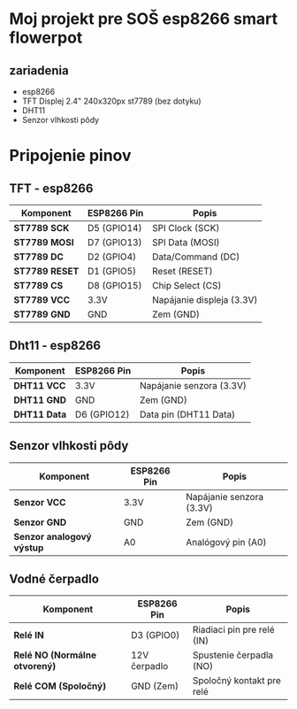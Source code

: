 # Moj projekt pre SOŠ esp8266 smart flowerpot
## zariadenia
- esp8266
- TFT Displej 2.4" 240x320px st7789 (bez dotyku)
- DHT11
- Senzor vlhkosti pôdy


# Pripojenie pinov
## TFT - esp8266

| **Komponent**    | **ESP8266 Pin** | **Popis**                 |
| ---------------- | --------------- | ------------------------- |
| **ST7789 SCK**   | D5 (GPIO14)     | SPI Clock (SCK)           |
| **ST7789 MOSI**  | D7 (GPIO13)     | SPI Data (MOSI)           |
| **ST7789 DC**    | D2 (GPIO4)      | Data/Command (DC)         |
| **ST7789 RESET** | D1 (GPIO5)      | Reset (RESET)             |
| **ST7789 CS**    | D8 (GPIO15)     | Chip Select (CS)          |
| **ST7789 VCC**   | 3.3V            | Napájanie displeja (3.3V) |
| **ST7789 GND**   | GND             | Zem (GND)                 |

## Dht11 - esp8266
| **Komponent**  | **ESP8266 Pin** | **Popis**                |
| -------------- | --------------- | ------------------------ |
| **DHT11 VCC**  | 3.3V            | Napájanie senzora (3.3V) |
| **DHT11 GND**  | GND             | Zem (GND)                |
| **DHT11 Data** | D6 (GPIO12)     | Data pin (DHT11 Data)    |

## Senzor vlhkosti pôdy

| **Komponent**               | **ESP8266 Pin** | **Popis**                |
| --------------------------- | --------------- | ------------------------ |
| **Senzor VCC**              | 3.3V            | Napájanie senzora (3.3V) |
| **Senzor GND**              | GND             | Zem (GND)                |
| **Senzor analogový výstup** | A0              | Analógový pin (A0)       |

## Vodné čerpadlo

| **Komponent**                   | **ESP8266 Pin** | **Popis**                  |
| ------------------------------- | --------------- | -------------------------- |
| **Relé IN**                     | D3 (GPIO0)      | Riadiaci pin pre relé (IN) |
| **Relé NO (Normálne otvorený)** | 12V čerpadlo    | Spustenie čerpadla (NO)    |
| **Relé COM (Spoločný)**         | GND (Zem)       | Spoločný kontakt pre relé  |


